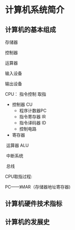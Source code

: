 # 计算机系统简介



## 计算机的基本组成

存储器

控制器

运算器

输入设备

输出设备





CPU： 指令控制 取指 

- 控制器 CU
  - 程序计数器PC
  - 指令寄存器 IR
  - 指令译码器 ID
  - 控制电路
- 寄存器

​	运算器 ALU

​	中断系统

​	总线



CPU取指过程:

PC——》MAR（存储器地址寄存器)



## 计算机硬件技术指标

## 计算机的发展史

